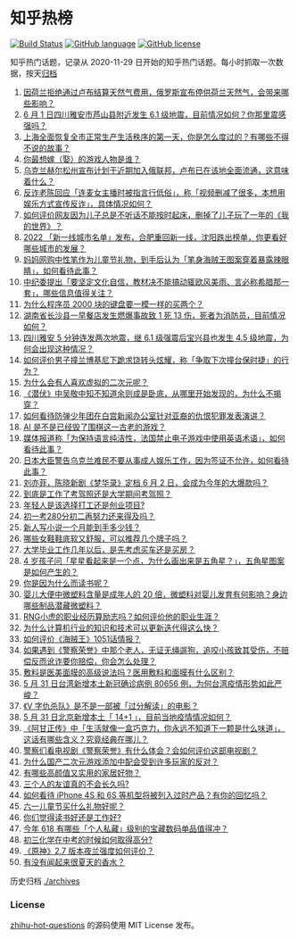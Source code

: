 # 知乎热榜
[![Build Status](https://github.com/ToWeLong/zhihu-hot-questions/workflows/CI/badge.svg)](https://github.com/ToWeLong/zhihu-hot-questions/actions)
[![GitHub language](https://img.shields.io/badge/language-golang-orange.svg)](https://golang.org/)
[![GitHub license](https://img.shields.io/github/license/ToWeLong/zhihu-hot-questions)](https://github.com/ToWeLong/zhihu-hot-questions/blob/main/LICENSE)

知乎热门话题，记录从 2020-11-29 日开始的知乎热门话题。每小时抓取一次数据，按天[归档](./archives)

<!-- BEGIN -->

1. [因荷兰拒绝通过卢布结算天然气费用，俄罗斯宣布停供荷兰天然气，会带来哪些影响？](https://www.zhihu.com/question/535392590)
1. [6 月 1 日四川雅安市芦山县附近发生 6.1 级地震，目前情况如何？你那里震感强吗？](https://www.zhihu.com/question/535621535)
1. [上海全面恢复全市正常生产生活秩序的第一天，你是怎么度过的？有哪些不得不说的故事？](https://www.zhihu.com/question/535549507)
1. [你最想嫁（娶）的游戏人物是谁？](https://www.zhihu.com/question/394777330)
1. [乌克兰赫尔松州宣布计划于近期加入俄联邦，卢布已在该地全面流通，这意味着什么？](https://www.zhihu.com/question/535553421)
1. [反诈老陈回应「连麦女主播时被指言行低俗」，称「视频删减了很多，本想用娱乐方式宣传反诈」，具体情况如何？](https://www.zhihu.com/question/535554748)
1. [如何评价网友因为儿子总是不听话不能按时起床，删掉了儿子玩了一年的《我的世界》？](https://www.zhihu.com/question/393671265)
1. [2022 「新一线城市名单」发布，合肥重回新一线，沈阳跌出榜单，你更看好哪些城市的发展？](https://www.zhihu.com/question/535552322)
1. [妈妈网购中性笔作为儿童节礼物，到手后认为「笔身海贼王图案穿着暴露辣眼睛」，如何看待此事？](https://www.zhihu.com/question/535571902)
1. [中纪委提出「要坚定文化自信，教材决不能搞动辄欧风美雨、言必称希腊那一套」，哪些信息值得关注？](https://www.zhihu.com/question/535562165)
1. [为什么程序员 2000 块的键盘要一模一样的买两个？](https://www.zhihu.com/question/535165958)
1. [湖南省长沙县一早餐店发生燃爆事故致 1 死 13 伤，死者为消防员，目前情况如何？](https://www.zhihu.com/question/535568026)
1. [四川雅安 5 分钟连发两次地震，继 6.1 级强震后宝兴县也发生 4.5 级地震，为何会出现这种情况？](https://www.zhihu.com/question/535623941)
1. [如何评价男子撞兰博基尼下跪求饶转头炫耀，称「争取下次撞台保时捷」的行为？](https://www.zhihu.com/question/535567159)
1. [为什么会有人喜欢虚拟的二次元呢？](https://www.zhihu.com/question/535285532)
1. [《潜伏》中吴敬中知不知道余则成是卧底，从哪里开始发现的，为什么不揭穿？](https://www.zhihu.com/question/30693246)
1. [如何看待防弹少年团在白宫新闻办公室针对亚裔的仇恨犯罪发表演讲？](https://www.zhihu.com/question/535591821)
1. [AI 是不是已经毁了围棋这一古老的游戏？](https://www.zhihu.com/question/266132270)
1. [媒体报道称「为保持语言纯洁性，法国禁止电子游戏中使用英语术语」，如何看待此事？](https://www.zhihu.com/question/535476045)
1. [日本大臣警告乌克兰难民不要从事成人娱乐工作，因为签证不允许，如何看待此事？](https://www.zhihu.com/question/535414742)
1. [刘亦菲，陈晓新剧《梦华录》定档 6 月 2 日，会成为今年的大爆款吗？](https://www.zhihu.com/question/535461094)
1. [到底是工作了考驾照还是大学期间考驾照？](https://www.zhihu.com/question/535411447)
1. [年轻人是该选择打工还是创业项目?](https://www.zhihu.com/question/534528917)
1. [初一考280分初二再努力还来得及吗？](https://www.zhihu.com/question/533907119)
1. [新人写小说一个月能到手多少钱？](https://www.zhihu.com/question/382288820)
1. [哪些女鞋鞋底软又舒服，可以推荐几个牌子吗？](https://www.zhihu.com/question/56991937)
1. [大学毕业工作几年以后，是先考虑买车还是买房？](https://www.zhihu.com/question/535598220)
1. [4 岁孩子问「星星看起来是一个点，为什么画出来是五角星？」，五角星图案是如何产生的？](https://www.zhihu.com/question/532786870)
1. [你是因为什么而读书呢？](https://www.zhihu.com/question/534533550)
1. [婴儿大便中微塑料含量是成年人的 20 倍，微塑料对婴儿发育有何影响？身边哪些制品潜藏微塑料？](https://www.zhihu.com/question/488654136)
1. [RNG小虎的职业经历算励志吗？如何评价他的职业生涯？](https://www.zhihu.com/question/535420815)
1. [为什么计算机行业的知识和技术可以更新迭代得这么快？](https://www.zhihu.com/question/270432341)
1. [如何评价《海贼王》1051话情报？](https://www.zhihu.com/question/535551120)
1. [如果遇到《警察荣誉》中那个老人，无证无绳遛狗，追咬小孩致其受伤，不赔偿反而讹诈要你赔偿，你会怎么处理？](https://www.zhihu.com/question/535222011)
1. [敷料是医美面膜的高级说法吗？医用敷料和面膜有什么区别？](https://www.zhihu.com/question/535267676)
1. [5 月 31 日台湾新增本土新冠确诊病例 80656 例，为何台湾疫情形势如此严峻？](https://www.zhihu.com/question/535444740)
1. [《V 字仇杀队》是不是一部被「过分解读」的电影？](https://www.zhihu.com/question/27403690)
1. [5 月 31 日北京新增本土「 14+1 」，目前当地疫情情况如何？](https://www.zhihu.com/question/535550091)
1. [《阿甘正传》中「生活就像一盒巧克力，你永远不知道下一颗是什么味道」，这话有哪些含义？究竟经典在哪儿？](https://www.zhihu.com/question/34827061)
1. [警察们看电视剧《警察荣誉》有什么体会？会如何评价这部电视剧？](https://www.zhihu.com/question/535048029)
1. [为什么国产二次元游戏添加中配会受到许多玩家的反对？](https://www.zhihu.com/question/532107908)
1. [有哪些高颜值又实用的家居好物？](https://www.zhihu.com/question/438324134)
1. [三个人的友谊真的不会长久吗?](https://www.zhihu.com/question/535429993)
1. [如何看待 iPhone 4S 和 6S 等机型将被列入过时产品？有你的回忆吗？](https://www.zhihu.com/question/535565921)
1. [六一儿童节买什么礼物好呢？](https://www.zhihu.com/question/19676405)
1. [你们觉得读书好还是工作好?](https://www.zhihu.com/question/535416536)
1. [今年 618 有哪些「个人私藏」级别的宝藏数码单品值得冲？](https://www.zhihu.com/question/535408376)
1. [初三化学在中考的时候如何取得高分?](https://www.zhihu.com/question/494051552)
1. [《原神》2.7 版本夜兰强度如何评价？](https://www.zhihu.com/question/535415831)
1. [有没有闻起来很夏天的香水？](https://www.zhihu.com/question/521663823)

<!-- END -->

历史归档 [./archives](./archives)


### License
[zhihu-hot-questions](https://github.com/towelong/zhihu-hot-questions) 的源码使用 MIT License 发布。
